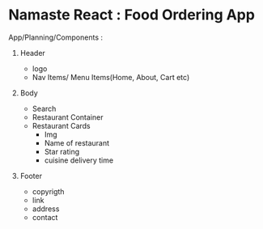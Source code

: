 # Namaste React : Food Ordering App

App/Planning/Components :

1. Header
    - logo
    - Nav Items/ Menu Items(Home, About, Cart etc)

2. Body
    - Search
    - Restaurant Container
    - Restaurant Cards
        - Img
        - Name of restaurant
        - Star rating
        - cuisine
        delivery time

3. Footer
    - copyrigth
    - link
    - address
    - contact